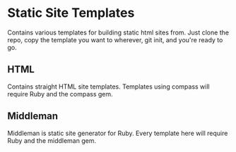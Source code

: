 # Static Site Templates

Contains various templates for building static html sites from. Just clone the repo, copy the template you want to wherever, git init, and you're ready to go.

## HTML

Contains straight HTML site templates.  Templates using compass will require Ruby and the compass gem.

## Middleman

Middleman is static site generator for Ruby.  Every template here will require Ruby and the middleman gem.
